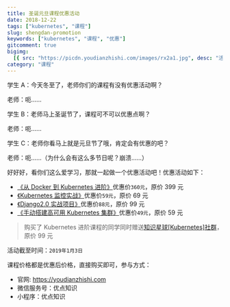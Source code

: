 ```yaml
---
title: 圣诞元旦课程优惠活动
date: 2018-12-22
tags: ["kubernetes", "课程"]
slug: shengdan-promotion
keywords: ["kubernetes", "课程", "优惠"]
gitcomment: true
bigimg:
  [{ src: "https://picdn.youdianzhishi.com/images/rx2a1.jpg", desc: "活动" }]
category: "课程"
---
```


学生 A：今天冬至了，老师你们的课程有没有优惠活动啊？

老师：呃......

学生 B：老师马上圣诞节了，课程可不可以优惠点啊？

老师：呃......

学生 C：老师你看马上就是元旦节了哦，肯定会有优惠的吧？

老师：呃......（为什么会有这么多节日呢？崩溃......）

<!--more-->

好好好，看你们这么爱学习，那就一起做一个优惠活动吧！优惠活动如下：

- [《从 Docker 到 Kubernetes 进阶》](https://youdianzhishi.com/course/6n8xd6/)优惠价`360元`，原价 399 元
- [《Kubernetes 监控实战》](https://youdianzhishi.com/course/6qw9y6/)优惠价`59元`，原价 69 元
- [《Django2.0 实战项目》](https://youdianzhishi.com/course/m12jop/)优惠价`88元`，原价 99 元
- [《手动搭建高可用 Kubernetes 集群》](https://youdianzhishi.com/course/pjrqxm/)优惠价`49元`，原价 59 元

> 购买了 Kubernetes 进阶课程的同学同时赠送[知识星球[Kubernetes]社群](https://wx.zsxq.com/mweb/views/topic/topic.html?group_id=454221428518&d=27215793)，原价 99 元

活动截至时间：`2019年1月3日`

课程价格都是优惠后价格，直接购买即可，参与方式：

- 官网: https://youdianzhishi.com
- 微信服务号：优点知识
- 小程序：优点知识
